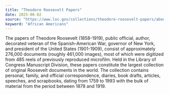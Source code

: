 ```yaml
---
title: "Theodore Roosevelt Papers"
date: 2025-06-02
source: "https://www.loc.gov/collections/theodore-roosevelt-papers/about-this-collection/"
keyword: "African Americans"
---
```


The papers of Theodore Roosevelt (1858-1919), public official, author, decorated veteran of the Spanish-American War, governor of New York, and president of the United States (1901-1909), consist of approximately 276,000 documents (roughly 461,000 images), most of which were digitized from 485 reels of previously reproduced microfilm. Held in the Library of Congress Manuscript Division, these papers constitute the largest collection of original Roosevelt documents in the world. The collection contains personal, family, and official correspondence, diaries, book drafts, articles, speeches, and scrapbooks, dating from 1759 to 1993 with the bulk of material from the period between 1878 and 1919.

